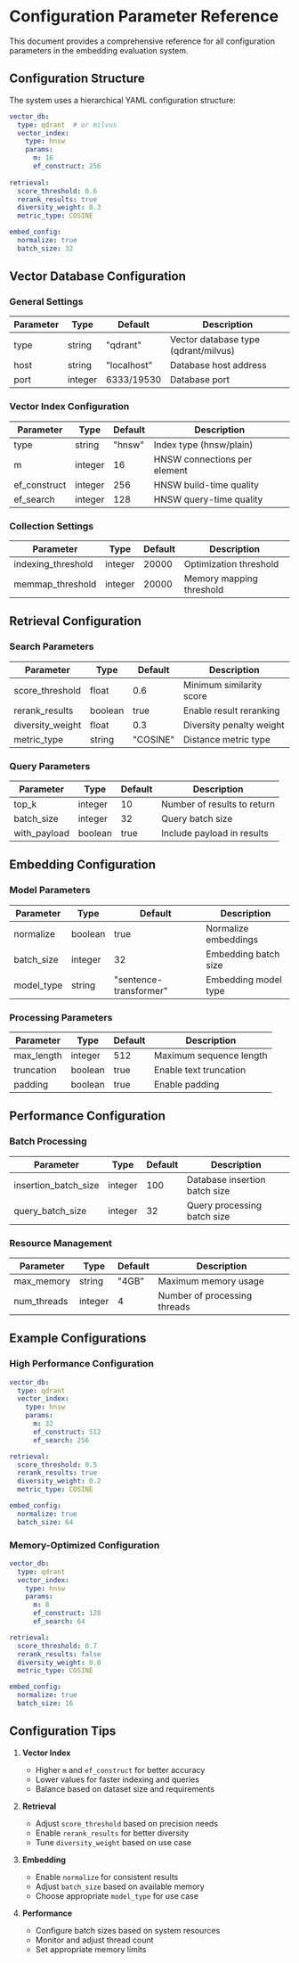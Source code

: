 # Configuration Parameter Reference

This document provides a comprehensive reference for all configuration parameters in the embedding evaluation system.

## Configuration Structure

The system uses a hierarchical YAML configuration structure:

```yaml
vector_db:
  type: qdrant  # or milvus
  vector_index:
    type: hnsw
    params:
      m: 16
      ef_construct: 256
  
retrieval:
  score_threshold: 0.6
  rerank_results: true
  diversity_weight: 0.3
  metric_type: COSINE

embed_config:
  normalize: true
  batch_size: 32
```

## Vector Database Configuration

### General Settings
| Parameter | Type | Default | Description |
|-----------|------|---------|-------------|
| type | string | "qdrant" | Vector database type (qdrant/milvus) |
| host | string | "localhost" | Database host address |
| port | integer | 6333/19530 | Database port |

### Vector Index Configuration
| Parameter | Type | Default | Description |
|-----------|------|---------|-------------|
| type | string | "hnsw" | Index type (hnsw/plain) |
| m | integer | 16 | HNSW connections per element |
| ef_construct | integer | 256 | HNSW build-time quality |
| ef_search | integer | 128 | HNSW query-time quality |

### Collection Settings
| Parameter | Type | Default | Description |
|-----------|------|---------|-------------|
| indexing_threshold | integer | 20000 | Optimization threshold |
| memmap_threshold | integer | 20000 | Memory mapping threshold |

## Retrieval Configuration

### Search Parameters
| Parameter | Type | Default | Description |
|-----------|------|---------|-------------|
| score_threshold | float | 0.6 | Minimum similarity score |
| rerank_results | boolean | true | Enable result reranking |
| diversity_weight | float | 0.3 | Diversity penalty weight |
| metric_type | string | "COSINE" | Distance metric type |

### Query Parameters
| Parameter | Type | Default | Description |
|-----------|------|---------|-------------|
| top_k | integer | 10 | Number of results to return |
| batch_size | integer | 32 | Query batch size |
| with_payload | boolean | true | Include payload in results |

## Embedding Configuration

### Model Parameters
| Parameter | Type | Default | Description |
|-----------|------|---------|-------------|
| normalize | boolean | true | Normalize embeddings |
| batch_size | integer | 32 | Embedding batch size |
| model_type | string | "sentence-transformer" | Embedding model type |

### Processing Parameters
| Parameter | Type | Default | Description |
|-----------|------|---------|-------------|
| max_length | integer | 512 | Maximum sequence length |
| truncation | boolean | true | Enable text truncation |
| padding | boolean | true | Enable padding |

## Performance Configuration

### Batch Processing
| Parameter | Type | Default | Description |
|-----------|------|---------|-------------|
| insertion_batch_size | integer | 100 | Database insertion batch size |
| query_batch_size | integer | 32 | Query processing batch size |

### Resource Management
| Parameter | Type | Default | Description |
|-----------|------|---------|-------------|
| max_memory | string | "4GB" | Maximum memory usage |
| num_threads | integer | 4 | Number of processing threads |

## Example Configurations

### High Performance Configuration
```yaml
vector_db:
  type: qdrant
  vector_index:
    type: hnsw
    params:
      m: 32
      ef_construct: 512
      ef_search: 256

retrieval:
  score_threshold: 0.5
  rerank_results: true
  diversity_weight: 0.2
  metric_type: COSINE

embed_config:
  normalize: true
  batch_size: 64
```

### Memory-Optimized Configuration
```yaml
vector_db:
  type: qdrant
  vector_index:
    type: hnsw
    params:
      m: 8
      ef_construct: 128
      ef_search: 64

retrieval:
  score_threshold: 0.7
  rerank_results: false
  diversity_weight: 0.0
  metric_type: COSINE

embed_config:
  normalize: true
  batch_size: 16
```

## Configuration Tips

1. **Vector Index**
   - Higher `m` and `ef_construct` for better accuracy
   - Lower values for faster indexing and queries
   - Balance based on dataset size and requirements

2. **Retrieval**
   - Adjust `score_threshold` based on precision needs
   - Enable `rerank_results` for better diversity
   - Tune `diversity_weight` based on use case

3. **Embedding**
   - Enable `normalize` for consistent results
   - Adjust `batch_size` based on available memory
   - Choose appropriate `model_type` for use case

4. **Performance**
   - Configure batch sizes based on system resources
   - Monitor and adjust thread count
   - Set appropriate memory limits
